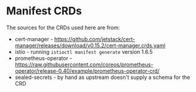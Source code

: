# Manifest CRDs

The sources for the CRDs used here are from:

* cert-manager - https://github.com/jetstack/cert-manager/releases/download/v0.15.2/cert-manager.crds.yaml
* istio - running `istioctl manifest generate` version 1.6.5
* prometheus-operator - https://raw.githubusercontent.com/coreos/prometheus-operator/release-0.40/example/prometheus-operator-crd/
* sealed-secrets - by hand as upstream doesn't supply a schema for the CRD
